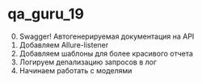 # qa_guru_19
0. Swagger! Автогенерируемая документация на API
1. Добавляем Allure-listener
2. Добавляем шаблоны для более красивого отчета
3. Логируем деnализацию запросов в лог
4. Начинаем работать с моделями
